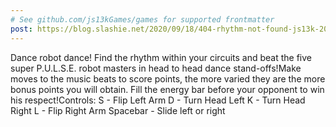 ```yaml
---
# See github.com/js13kGames/games for supported frontmatter
post: https://blog.slashie.net/2020/09/18/404-rhythm-not-found-js13k-2020/
---
```

Dance robot dance! Find the rhythm within your circuits and beat the five super P.U.L.S.E. robot masters in head to head dance stand-offs!Make moves to the music beats to score points, the more varied they are the more bonus points you will obtain. Fill the energy bar before your opponent to win his respect!Controls:
S - Flip Left Arm
D - Turn Head Left
K - Turn Head Right
L - Flip Right Arm
Spacebar - Slide left or right